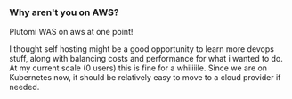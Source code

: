 ### Why aren't you on AWS?

Plutomi WAS on aws at one point!

I thought self hosting might be a good opportunity to learn more devops stuff, along with balancing costs and performance for what i wanted to do. At my current scale (0 users) this is fine for a whiiiiile. Since we are on Kubernetes now, it should be relatively easy to move to a cloud provider if needed.
